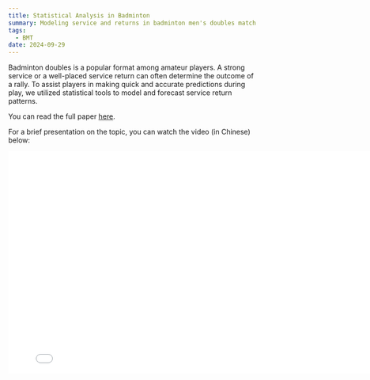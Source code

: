 ```yaml
---
title: Statistical Analysis in Badminton
summary: Modeling service and returns in badminton men's doubles match.
tags:
  - BMT
date: 2024-09-29
---
```


Badminton doubles is a popular format among amateur players. A strong service or a well-placed service return can often determine the outcome of a rally. To assist players in making quick and accurate predictions during play, we utilized statistical tools to model and forecast service return patterns.

You can read the full paper [here](https://arxiv.org/abs/2310.18572).

For a brief presentation on the topic, you can watch the video (in Chinese) below:

<div style="max-width: 100%;">
  <iframe src="//player.bilibili.com/player.html?bvid=BV1gUx7esEr1&high_quality=1" scrolling="no" border="0" frameborder="no" framespacing="0" allowfullscreen="true" width="800" height="450"> </iframe>
</div>
